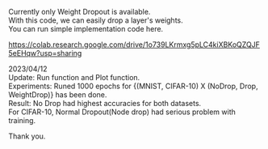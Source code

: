 Currently only Weight Dropout is available.  
With this code, we can easily drop a layer's weights.  
You can run simple implementation code here.  
  
https://colab.research.google.com/drive/1o739LKrmxg5pLC4kiXBKoQZQJF5eEHqw?usp=sharing  
  
2023/04/12  
Update: Run function and Plot function.  
Experiments: Runed 1000 epochs for {(MNIST, CIFAR-10) X (NoDrop, Drop, WeightDrop)} has been done.  
Result: No Drop had highest accuracies for both datasets.  
        For CIFAR-10, Normal Dropout(Node drop) had serious problem with training.  
  
   
Thank you.
